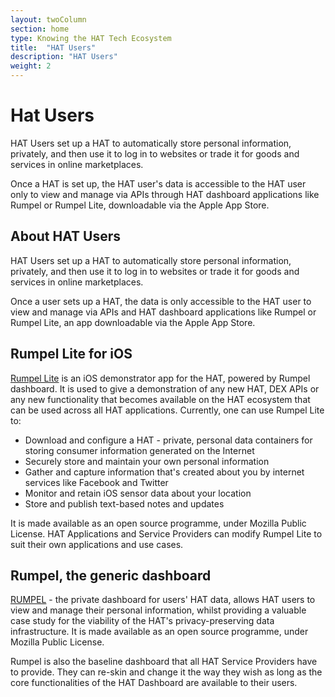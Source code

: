 ```yaml
---
layout: twoColumn
section: home
type: Knowing the HAT Tech Ecosystem
title:  "HAT Users"
description: "HAT Users"
weight: 2
---
```


# Hat Users

HAT Users set up a HAT to automatically store personal information, privately, and then use it to log in to websites or trade it for goods and services in online marketplaces.


Once a HAT is set up, the HAT user's data is accessible to the HAT user only to view and manage via APIs through HAT dashboard applications like Rumpel or Rumpel Lite, downloadable via the Apple App Store.

## About HAT Users
HAT Users set up a HAT to automatically store personal information, privately, and then use it to log in to websites or trade it for goods and services in online marketplaces.

Once a user sets up a HAT, the data is only accessible to the HAT user to view and manage via APIs and HAT dashboard applications like Rumpel or Rumpel Lite, an app downloadable via the Apple App Store.

## Rumpel Lite for iOS

[Rumpel Lite](https://github.com/Hub-of-all-Things/RumpelLite) is an iOS demonstrator app for the HAT, powered by Rumpel dashboard. It is used to give a demonstration of any new HAT, DEX APIs or any new functionality that becomes available on the HAT ecosystem that can be used across all HAT applications. Currently, one can use Rumpel Lite to:

* Download and configure a HAT - private, personal data containers for storing consumer information generated on the Internet  
* Securely store and maintain your own personal information
* Gather and capture information that's created about you by internet services like Facebook and Twitter
* Monitor and retain iOS sensor data about your location 
* Store and publish text-based notes and updates

It is made available as an open source programme, under Mozilla Public License. HAT Applications and Service Providers can modify Rumpel Lite to suit their own applications and use cases.

## Rumpel, the generic dashboard
[RUMPEL](https://github.com/Hub-of-all-Things/Rumpel) - the private dashboard for users' HAT data, allows HAT users to view and manage their personal information, whilst providing a valuable case study for the viability of the HAT's privacy-preserving data infrastructure. It is made available as an open source programme, under Mozilla Public License.

Rumpel is also the baseline dashboard that all HAT Service Providers have to provide. They can re-skin and change it the way they wish as long as the core functionalities of the HAT Dashboard are available to their users.

